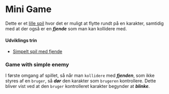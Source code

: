 # Mini Game

Dette er et [lille spil](https://markusingerslev.github.io/Mini-2D-Game/) hvor det er muligt at flytte rundt på en karakter, samtidig med at der også er en **_fjende_** som man kan kollidere med.

#### Udviklings trin

- [Simpelt spil med fjende](#game-with-simple-enemy)


### Game with simple enemy

I første omgang af spillet, så når man `kollidere` med **_fjenden_**, som ikke styres af en `bruger`, så **_dør_** den karakter som `brugeren` kontrollere. Dette bliver vist ved at den `bruger` kontrolleret karakter begynder at **_blinke_**.